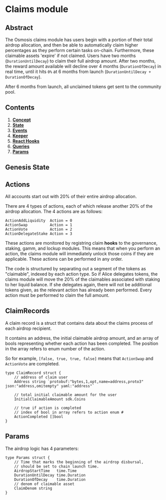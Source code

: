 # Claims module

## Abstract

The Osmosis claims module has users begin with a portion of their total airdrop allocation,
and then be able to automatically claim higher percentages as they perform certain tasks on-chain.
Furthermore, these claimable assets 'expire' if not claimed.
Users have two months (`DurationUntilDecay`) to claim their full airdrop amount.
After two months, the reward amount available will decline over 4 months (`DurationOfDecay`) in real time, until it hits `0%` at 6 months from launch (`DurationUntilDecay + DurationOfDecay`).

After 6 months from launch, all unclaimed tokens get sent to the community pool.

## Contents

1. **[Concept](01_concepts.md)**
2. **[State](02_state.md)**
3. **[Events](03_events.md)**
4. **[Keeper](04_keeper.md)**  
5. **[React Hooks](05_react_hooks.md)**  
6. **[Queries](06_queries.md)**  
7. **[Params](07_params.md)**

## Genesis State

## Actions

All accounts start out with 20% of their entire airdrop allocation.

There are 4 types of actions, each of which release another 20% of the airdrop allocation.
The 4 actions are as follows:

```golang
ActionAddLiquidity  Action = 0
ActionSwap          Action = 1
ActionVote          Action = 2
ActionDelegateStake Action = 3
```

These actions are monitored by registring claim **hooks** to the governance, staking, gamm, and lockup modules.
This means that when you perform an action, the claims module will immediately unlock those coins if they are applicable.
These actions can be performed in any order.

The code is structured by separating out a segment of the tokens as "claimable", indexed by each action type.
So if Alice delegates tokens, the claims module will move the 20% of the claimables associated with staking to her liquid balance.
If she delegates again, there will not be additional tokens given, as the relevant action has already been performed.
Every action must be performed to claim the full amount.

## ClaimRecords

A claim record is a struct that contains data about the claims process of each airdrop recipient.

It contains an address, the initial claimable airdrop amount, and an array of bools representing
whether each action has been completed. The position in the array refers to enum number of the action.

So for example, `[false, true, true, false]` means that `ActionSwap` and `ActionVote` are completed.

```golang
type ClaimRecord struct {
    // address of claim user
    Address string `protobuf:"bytes,1,opt,name=address,proto3" json:"address,omitempty" yaml:"address"`

    // total initial claimable amount for the user
    InitialClaimableAmount sdk.Coins
    
    // true if action is completed
    // index of bool in array refers to action enum #
    ActionCompleted []bool
}

```

## Params

The airdrop logic has 4 parameters:

```golang
type Params struct {
    // Time that marks the beginning of the airdrop disbursal,
    // should be set to chain launch time.
    AirdropStartTime   time.Time
    DurationUntilDecay time.Duration
    DurationOfDecay    time.Duration
    // denom of claimable asset
    ClaimDenom string
}
```
